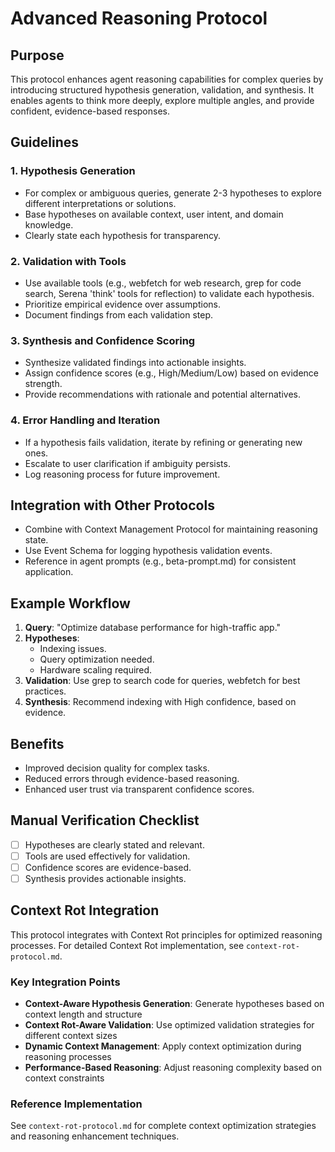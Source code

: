 # Advanced Reasoning Protocol

## Purpose
This protocol enhances agent reasoning capabilities for complex queries by introducing structured hypothesis generation, validation, and synthesis. It enables agents to think more deeply, explore multiple angles, and provide confident, evidence-based responses.

## Guidelines

### 1. Hypothesis Generation
- For complex or ambiguous queries, generate 2-3 hypotheses to explore different interpretations or solutions.
- Base hypotheses on available context, user intent, and domain knowledge.
- Clearly state each hypothesis for transparency.

### 2. Validation with Tools
- Use available tools (e.g., webfetch for web research, grep for code search, Serena 'think' tools for reflection) to validate each hypothesis.
- Prioritize empirical evidence over assumptions.
- Document findings from each validation step.

### 3. Synthesis and Confidence Scoring
- Synthesize validated findings into actionable insights.
- Assign confidence scores (e.g., High/Medium/Low) based on evidence strength.
- Provide recommendations with rationale and potential alternatives.

### 4. Error Handling and Iteration
- If a hypothesis fails validation, iterate by refining or generating new ones.
- Escalate to user clarification if ambiguity persists.
- Log reasoning process for future improvement.

## Integration with Other Protocols
- Combine with Context Management Protocol for maintaining reasoning state.
- Use Event Schema for logging hypothesis validation events.
- Reference in agent prompts (e.g., beta-prompt.md) for consistent application.

## Example Workflow
1. **Query**: "Optimize database performance for high-traffic app."
2. **Hypotheses**:
   - Indexing issues.
   - Query optimization needed.
   - Hardware scaling required.
3. **Validation**: Use grep to search code for queries, webfetch for best practices.
4. **Synthesis**: Recommend indexing with High confidence, based on evidence.

## Benefits
- Improved decision quality for complex tasks.
- Reduced errors through evidence-based reasoning.
- Enhanced user trust via transparent confidence scores.

## Manual Verification Checklist
- [ ] Hypotheses are clearly stated and relevant.
- [ ] Tools are used effectively for validation.
- [ ] Confidence scores are evidence-based.
- [ ] Synthesis provides actionable insights.

## Context Rot Integration

This protocol integrates with Context Rot principles for optimized reasoning processes. For detailed Context Rot implementation, see `context-rot-protocol.md`.

### Key Integration Points
- **Context-Aware Hypothesis Generation**: Generate hypotheses based on context length and structure
- **Context Rot-Aware Validation**: Use optimized validation strategies for different context sizes
- **Dynamic Context Management**: Apply context optimization during reasoning processes
- **Performance-Based Reasoning**: Adjust reasoning complexity based on context constraints

### Reference Implementation
See `context-rot-protocol.md` for complete context optimization strategies and reasoning enhancement techniques.